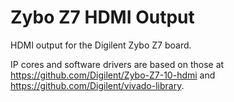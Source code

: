 # Zybo Z7 HDMI Output
HDMI output for the Digilent Zybo Z7 board.

IP cores and software drivers are based on those at https://github.com/Digilent/Zybo-Z7-10-hdmi and https://github.com/Digilent/vivado-library.
